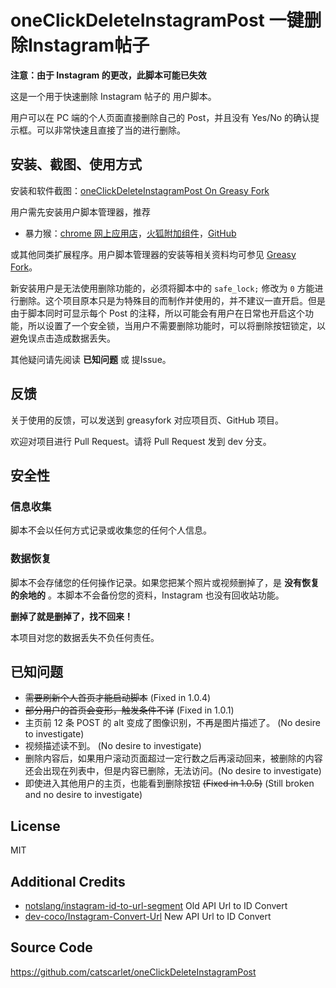 # oneClickDeleteInstagramPost 一键删除Instagram帖子

**注意：由于 Instagram 的更改，此脚本可能已失效**

这是一个用于快速删除 Instagram 帖子的 用户脚本。

用户可以在 PC 端的个人页面直接删除自己的 Post，并且没有 Yes/No 的确认提示框。可以非常快速且直接了当的进行删除。

## 安装、截图、使用方式

安装和软件截图：[oneClickDeleteInstagramPost On Greasy Fork](https://greasyfork.org/zh-CN/scripts/373339-oneclickdeleteinstagrampost)

用户需先安装用户脚本管理器，推荐

- 暴力猴：[chrome 网上应用店](https://chrome.google.com/webstore/detail/violentmonkey/jinjaccalgkegednnccohejagnlnfdag)，[火狐附加组件](https://addons.mozilla.org/en-US/firefox/addon/greasemonkey/)，[GitHub](https://github.com/violentmonkey/violentmonkey/releases/latest)

或其他同类扩展程序。用户脚本管理器的安装等相关资料均可参见 [Greasy Fork](https://greasyfork.org/)。

新安装用户是无法使用删除功能的，必须将脚本中的 `safe_lock;` 修改为 `0` 方能进行删除。这个项目原本只是为特殊目的而制作并使用的，并不建议一直开启。但是由于脚本同时可显示每个 Post 的注释，所以可能会有用户在日常也开启这个功能，所以设置了一个安全锁，当用户不需要删除功能时，可以将删除按钮锁定，以避免误点击造成数据丢失。

其他疑问请先阅读 **已知问题** 或 提Issue。

## 反馈

关于使用的反馈，可以发送到 greasyfork 对应项目页、GitHub 项目。

欢迎对项目进行 Pull Request。请将 Pull Request 发到 dev 分支。

## 安全性

### 信息收集

脚本不会以任何方式记录或收集您的任何个人信息。

### 数据恢复

脚本不会存储您的任何操作记录。如果您把某个照片或视频删掉了，是 **没有恢复的余地的** 。本脚本不会备份您的资料，Instagram 也没有回收站功能。

**删掉了就是删掉了，找不回来！**

本项目对您的数据丢失不负任何责任。

## 已知问题

- ~~需要刷新个人首页才能启动脚本~~ (Fixed in 1.0.4)
- ~~部分用户的首页会变形，触发条件不详~~ (Fixed in 1.0.1)
- 主页前 12 条 POST 的 alt 变成了图像识别，不再是图片描述了。 (No desire to investigate)
- 视频描述读不到。 (No desire to investigate)
- 删除内容后，如果用户滚动页面超过一定行数之后再滚动回来，被删除的内容还会出现在列表中，但是内容已删除，无法访问。(No desire to investigate)
- 即使进入其他用户的主页，也能看到删除按钮 ~~(Fixed in 1.0.5)~~ (Still broken and no desire to investigate)

## License

MIT

## Additional Credits

- [notslang/instagram-id-to-url-segment](https://github.com/notslang/instagram-id-to-url-segment) Old API Url to ID Convert
- [dev-coco/Instagram-Convert-Url](https://github.com/dev-coco/Instagram-Convert-Url) New API Url to ID Convert

## Source Code

<https://github.com/catscarlet/oneClickDeleteInstagramPost>
